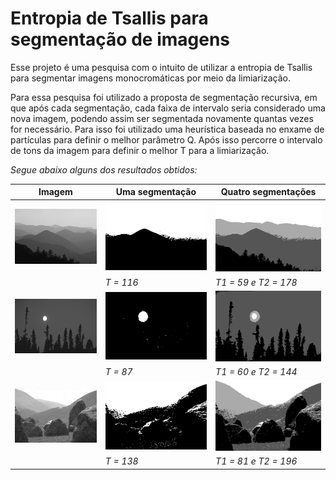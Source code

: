 # Entropia de Tsallis para segmentação de imagens

Esse projeto é uma pesquisa com o intuito de utilizar a entropia de Tsallis para segmentar imagens monocromáticas por meio da limiarização. 

Para essa pesquisa foi utilizado a proposta de segmentação recursiva, em que após cada segmentação, cada faixa de intervalo seria considerado uma nova imagem, podendo assim ser segmentada novamente quantas vezes for necessário. Para isso foi utilizado uma heurística baseada no enxame de partículas para definir o melhor parâmetro Q. Após isso percorre o intervalo de tons da imagem para definir o melhor T para a limiarização.

_Segue abaixo alguns dos resultados obtidos:_ 


| Imagem | Uma segmentação | Quatro segmentações |
| ------------- | ------------- | ------------- |
| ![](images/55067/55067.jpg.jpg?raw=true) | ![](images/55067/1.116.jpg?raw=true) | ![](images/55067/2.59-178.jpg?raw=true) |
|  | _T = 116_ |  _T1 = 59 e T2 = 178_ |
| ![](images/238011/238011.jpg.jpg?raw=true) | ![](images/238011/1.87.jpg?raw=true) | ![](images/238011/2.60-144.jpg?raw=true) |
|  | _T = 87_ | _T1 = 60 e T2 = 144_ |
| ![](images/241004/241004.jpg.jpg?raw=true) | ![](images/241004/1.138.jpg?raw=true) | ![](images/241004/2.81-196.jpg?raw=true) |
|  | _T = 138_ | _T1 = 81 e T2 = 196_ |